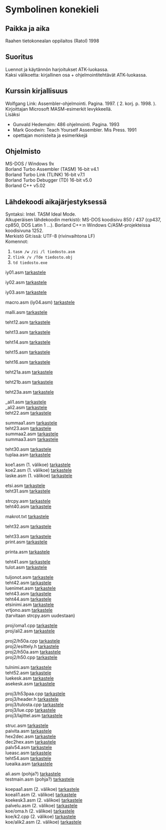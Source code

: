# Symbolinen konekieli

## Paikka ja aika

Raahen tietokonealan oppilaitos (Ratol) 1998

## Suoritus

Luennot ja käytännön harjoitukset ATK-luokassa.  
Kaksi välikoetta: kirjallinen osa + ohjelmointitehtävät ATK-luokassa.

## Kurssin kirjallisuus

Wolfgang Link: Assembler-ohjelmointi. Pagina. 1997. ( 2. korj. p. 1998. ). Kirjoittajan Microsoft MASM-esimerkit levykkeellä.  
Lisäksi  
   * Gunvald Hedemalm: 486 ohjelmointi. Pagina. 1993
   * Mark Goodwin: Teach Yourself Assembler. Mis Press. 1991
   * opettajan monisteita ja esimerkkejä

## Ohjelmisto

MS-DOS / Windows 9x  
Borland Turbo Assembler (TASM) 16-bit v4.1  
Borland Turbo Link (TLINK) 16-bit v7.1  
Borland Turbo Debugger (TD) 16-bit v5.0  
Borland C++ v5.02

## Lähdekoodi aikajärjestyksessä

Syntaksi: Intel. TASM Ideal Mode.  
Alkuperäisen lähdekoodin merkistö: MS-DOS koodisivu 850 / 437 (cp437, cp850, DOS Latin 1 ...). 
Borland C++:n Windows C/ASM-projekteissa koodisivuna 1252.  
Merkistö Git:issä: UTF-8 (rivinvaihtona LF)  
Komennot:  
1. ```tasm /w /zi /l tiedosto.asm```  
2. ```tlink /v /Tde tiedosto.obj```   
3. ```td tiedosto.exe```

iy01.asm [tarkastele](./iy01.asm)  

iy02.asm [tarkastele](./iy02.asm)  

iy03.asm [tarkastele](./iy03.asm)  

macro.asm (iy04.asm) [tarkastele](./macro.asm)  

malli.asm [tarkastele](./malli.asm)  

teht12.asm [tarkastele](./teht12.asm)  

teht13.asm [tarkastele](./teht13.asm)  

teht14.asm [tarkastele](./teht14.asm)  

teht15.asm [tarkastele](./teht15.asm)  

teht16.asm [tarkastele](./teht16.asm)  

teht21a.asm [tarkastele](./teht21a.asm)  

teht21b.asm [tarkastele](./teht21b.asm)  

teht23a.asm [tarkastele](./teht23a.asm)  

_ali1.asm [tarkastele](./_ali1.asm)  
_ali2.asm [tarkastele](./_ali2.asm)  
teht22.asm [tarkastele](./teht22.asm)  

summaa1.asm [tarkastele](./summaa1.asm)  
teht23.asm [tarkastele](./teht23.asm)  
summaa2.asm [tarkastele](./summaa2.asm)  
summaa3.asm [tarkastele](./summaa3.asm)  

teht30.asm [tarkastele](./teht30.asm)  
tuplaa.asm [tarkastele](./tuplaa.asm)  

koe1.asm (1. välikoe) [tarkastele](./koe1.asm)  
koe2.asm (1. välikoe) [tarkastele](./koe2.asm)  
laske.asm (1. välikoe) [tarkastele](./laske.asm)  

etsi.asm [tarkastele](./etsi.asm)  
teht31.asm [tarkastele](./teht31.asm)  

strcpy.asm [tarkastele](./strcpy.asm)  
teht40.asm [tarkastele](./teht40.asm)  

makrot.txt [tarkastele](./makrot.txt)  

teht32.asm [tarkastele](./teht32.asm)   

teht33.asm [tarkastele](./teht33.asm)  
print.asm [tarkastele](./print.asm)  

printa.asm [tarkastele](./printa.asm)  

teht41.asm [tarkastele](./teht41.asm)  
tulot.asm [tarkastele](./tulot.asm)  

tuljonot.asm [tarkastele](./tuljonot.asm)  
teht42.asm [tarkastele](./teht42.asm)  
luenimet.asm [tarkastele](./luenimet.asm)  
teht43.asm [tarkastele](./teht43.asm)  
teht44.asm [tarkastele](./teht44.asm)  
etsinimi.asm [tarkastele](./etsinimi.asm)  
vrtjono.asm [tarkastele](./vrtjono.asm)  
(tarvitaan strcpy.asm uudestaan)

proj/oma1.cpp [tarkastele](./proj/oma1.cpp)  
proj/ali2.asm [tarkastele](./proj/ali2.asm)  

proj2/h50a.cpp [tarkastele](./proj2/h50a.cpp)  
proj2/esittely.h [tarkastele](./proj2/esittely.h)  
proj2/h50a.asm [tarkastele](./proj2/h50a.asm)  
proj2/h50.cpp [tarkastele](./proj2/h50.cpp)  

tulnimi.asm [tarkastele](./tulnimi.asm)  
teht52.asm [tarkastele](./teht52.asm)  
luekesk.asm [tarkastele](./luekesk.asm)  
asekesk.asm [tarkastele](./asekesk.asm)  

proj3/h53paa.cpp [tarkastele](./proj3/h53paa.cpp)  
proj3/header.h [tarkastele](./proj3/header.h)  
proj3/tulosta.cpp [tarkastele](./proj3/tulosta.cpp)  
proj3/lue.cpp [tarkastele](./proj3/lue.cpp)  
proj3/lajittel.asm [tarkastele](./proj3/lajittel.asm)  

struc.asm [tarkastele](./struc.asm)  
paivita.asm [tarkastele](./paivita.asm)  
hex2dec.asm [tarkastele](./hex2dec.asm)  
dec2hex.asm [tarkastele](./dec2hex.asm)  
palv54.asm [tarkastele](./palv54.asm)  
lueasc.asm [tarkastele](./lueasc.asm)  
teht54.asm [tarkastele](./teht54.asm)  
lueaika.asm [tarkastele](./lueaika.asm)  

ali.asm (pohja?) [tarkastele](./ali.asm)  
testmain.asm (pohja?) [tarkastele](./testmain.asm)  

koepaa1.asm (2. välikoe) [tarkastele](./koepaa1.asm)  
koeali1.asm (2. välikoe)  [tarkastele](./koeali1.asm)  
koekesk3.asm (2. välikoe) [tarkastele](./koekesk3.asm)  
palvelu.asm (2. välikoe) [tarkastele](./palvelu.asm)  
koe/oma.h (2. välikoe) [tarkastele](./koe/oma.h)  
koe/k2.cpp (2. välikoe) [tarkastele](./koe/k2.cpp)  
koe/alik2.asm (2. välikoe) [tarkastele](./koe/alik2.asm)

